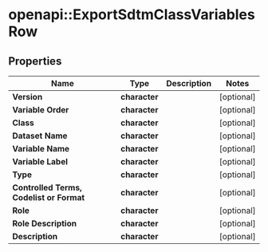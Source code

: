 # openapi::ExportSdtmClassVariablesRow


## Properties
Name | Type | Description | Notes
------------ | ------------- | ------------- | -------------
**Version** | **character** |  | [optional] 
**Variable Order** | **character** |  | [optional] 
**Class** | **character** |  | [optional] 
**Dataset Name** | **character** |  | [optional] 
**Variable Name** | **character** |  | [optional] 
**Variable Label** | **character** |  | [optional] 
**Type** | **character** |  | [optional] 
**Controlled Terms, Codelist or Format** | **character** |  | [optional] 
**Role** | **character** |  | [optional] 
**Role Description** | **character** |  | [optional] 
**Description** | **character** |  | [optional] 


